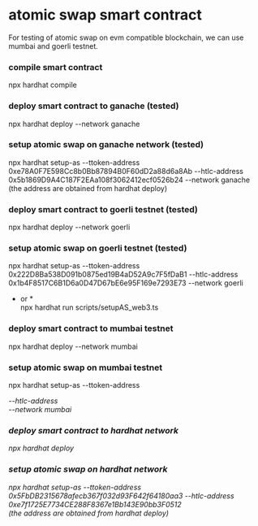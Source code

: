 # atomic swap smart contract

For testing of atomic swap on evm compatible blockchain, we can use mumbai and goerli testnet.  

### compile smart contract
npx hardhat compile

### deploy smart contract to ganache (tested)
npx hardhat deploy --network ganache

### setup atomic swap on ganache network (tested)
npx hardhat setup-as --ttoken-address 0xe78A0F7E598Cc8b0Bb87894B0F60dD2a88d6a8Ab --htlc-address 0x5b1869D9A4C187F2EAa108f3062412ecf0526b24 --network ganache
(the address are obtained from hardhat deploy)

### deploy smart contract to goerli testnet (tested)
npx hardhat deploy --network goerli

### setup atomic swap on goerli testnet (tested)
npx hardhat setup-as --ttoken-address 0x222D8Ba538D091b0875ed19B4aD52A9c7F5fDaB1  --htlc-address 0x1b4F8517C6B1D6a0D47D67bE6e95F169e7293E73 --network  goerli
* or *  
npx hardhat run scripts/setupAS_web3.ts

### deploy smart contract to mumbai testnet
npx hardhat deploy --network mumbai

### setup atomic swap on mumbai testnet
npx hardhat setup-as --ttoken-address <address>  --htlc-address <address> --network  mumbai

### deploy smart contract to hardhat network
npx hardhat deploy

### setup atomic swap on hardhat network
npx hardhat setup-as --ttoken-address 0x5FbDB2315678afecb367f032d93F642f64180aa3 --htlc-address 0xe7f1725E7734CE288F8367e1Bb143E90bb3F0512  
(the address are obtained from hardhat deploy)
